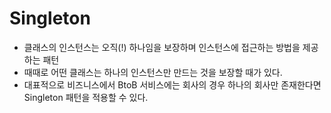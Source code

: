 # Singleton
- 클래스의 인스턴스는 오직(!) 하나임을 보장하며 인스턴스에 접근하는 방법을 제공하는 패턴
- 때때로 어떤 클래스는 하나의 인스턴스만 만드는 것을 보장할 때가 있다.
- 대표적으로 비즈니스에서 BtoB 서비스에는 회사의 경우 하나의 회사만 존재한다면 Singleton 패턴을 적용할 수 있다.
